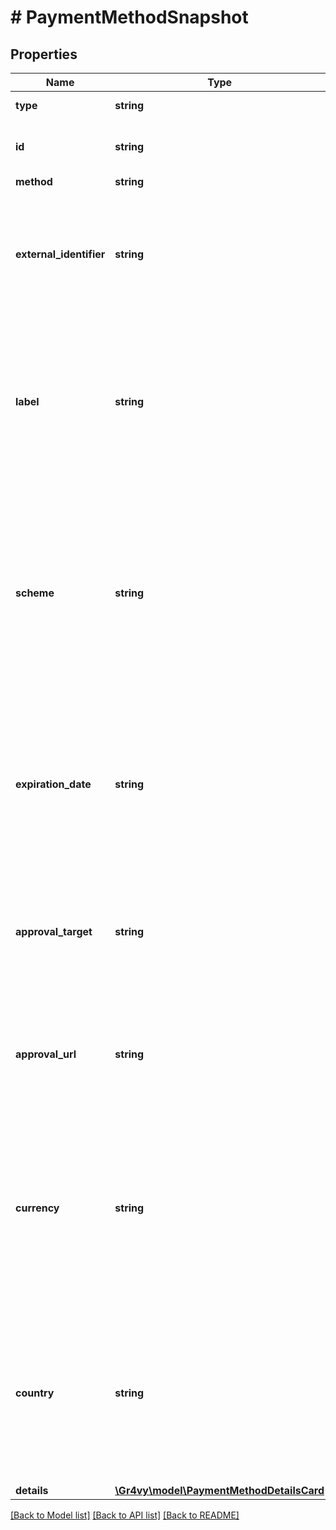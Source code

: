 # # PaymentMethodSnapshot

## Properties

Name | Type | Description | Notes
------------ | ------------- | ------------- | -------------
**type** | **string** | &#x60;payment-method&#x60;. | [optional]
**id** | **string** | The unique ID of the payment method. | [optional]
**method** | **string** |  | [optional]
**external_identifier** | **string** | An external identifier that can be used to match the payment method against your own records. | [optional]
**label** | **string** | A label for the payment method. This can be the last 4 digits for a card, or the email address for an alternative payment method. | [optional]
**scheme** | **string** | An additional label used to differentiate different sub-types of a payment method. Most notably this can include the type of card used in a transaction. | [optional]
**expiration_date** | **string** | The expiration date for this payment method. This is mostly used by cards where the card might have an expiration date. | [optional]
**approval_target** | **string** | The browser target that an approval URL must be opened in. If &#x60;any&#x60; or &#x60;null&#x60;, then there is no specific requirement. | [optional]
**approval_url** | **string** | The optional URL that the buyer needs to be redirected to to further authorize their payment. | [optional]
**currency** | **string** | The ISO-4217 currency code that this payment method can be used for. If this value is &#x60;null&#x60; the payment method may be used for multiple currencies. | [optional]
**country** | **string** | The 2-letter ISO code of the country this payment method can be used for. If this value is &#x60;null&#x60; the payment method may be used in multiple countries. | [optional]
**details** | [**\Gr4vy\model\PaymentMethodDetailsCard**](PaymentMethodDetailsCard.md) |  | [optional]

[[Back to Model list]](../../README.md#models) [[Back to API list]](../../README.md#endpoints) [[Back to README]](../../README.md)

